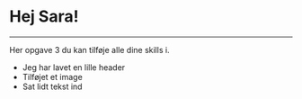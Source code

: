 # Hej Sara!

---

Her opgave 3 du kan tilføje alle dine skills i.

- Jeg har lavet en lille header
- Tilføjet et image
- Sat lidt tekst ind